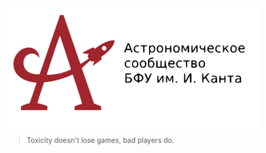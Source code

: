 <p align="center"><a href="https://astromodel.ru"><img alt="Astromodel" src="./configurator/static/images/logo.svg"></a></p>

> Toxicity doesn't lose games, bad players do.
